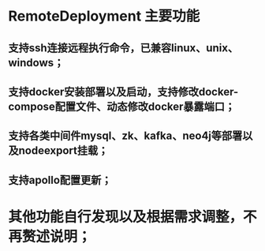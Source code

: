 # RemoteDeployment 主要功能
## 支持ssh连接远程执行命令，已兼容linux、unix、windows；
## 支持docker安装部署以及启动，支持修改docker-compose配置文件、动态修改docker暴露端口；
## 支持各类中间件mysql、zk、kafka、neo4j等部署以及nodeexport挂载；
## 支持apollo配置更新；
# 其他功能自行发现以及根据需求调整，不再赘述说明；
